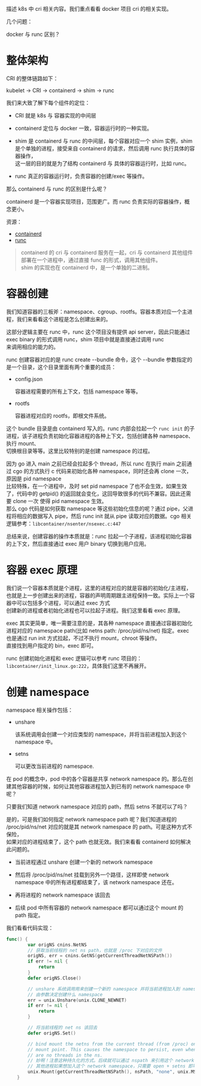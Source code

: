 描述 k8s 中 cri 相关内容。我们重点看看 docker 项目 cri 的相关实现。<br>

几个问题：

 docker 与 runc 区别？

# 整体架构

CRI 的整体链路如下：<br>

kubelet -> CRI -> containerd -> shim -> runc <br>

我们来大致了解下每个组件的定位：

- CRI 就是 k8s 与 容器实现的中间层

- containerd 定位与 docker 一致，容器运行时的一种实现。

- shim 是 containerd 与 runc 的中间层，每个容器对应一个 shim 实例，shim 是个单独的进程，接受来自 containerd 的请求，然后调用 runc 执行具体的容器操作，<br>
这一层的目的就是为了结构 containerd 与 具体的容器运行时，比如 runc。

- runc 真正的容器运行时，负责容器的创建/exec 等操作。

那么 containerd 与 runc 的区别是什么呢？<br>

containerd 是一个容器实现项目，范围更广。而 runc 负责实际的容器操作，概念更小。<br>

资源：

- [containerd](https://github.com/containerd/containerd)
- [runc](https://github.com/opencontainers/runc)

> containerd 的 cri 与 containerd 服务在一起，cri 与 containerd 其他组件部署在一个进程中，通过直接 func 的形式，调用其他组件。<br>
> shim 的实现也在 containerd 中，是一个单独的二进制。

# 容器创建

我们知道容器的三板斧：namespace、cgroup、rootfs。容器本质对应一个主进程，我们来看看这个进程是怎么创建出来的。<br>

这部分逻辑主要在 runc 中，runc 这个项目没有提供 api server，因此只能通过 exec binary 的形式调用 runc，shim 项目中就是直接通过调用 runc <br>
来调用相应的能力的。<br>

runc 创建容器对应的是 runc create --bundle 命令，这个 --bundle 参数指定的是一个目录，这个目录里面有两个重要的成员：

- config.json

    容器进程需要的所有上下文，包括 namespace 等等。

- rootfs

    容器进程对应的 rootfs，即根文件系统。

这个 bundle 目录是由 containerd 写入的。runc 内部会拉起一个 `runc init` 的子进程，该子进程负责初始化容器进程的各种上下文，包括创建各种 namespace、执行 mount、<br>
切换根目录等等。这里比较特别的是创建 namespace 的过程。<br>

因为 go 进入 main 之前已经会拉起多个 thread，所以 runc 在执行 main 之前通过 cgo 的方式执行 c 代码来初始化各种 namespace，同时还会再 clone 一次，原因是 pid namespace<br>
比较特殊，在一个进程中，及时 set pid namespace 了也不会生效，如果生效了，代码中的 getpid() 的返回就会变化，这回导致很多的代码不兼容。因此还需要 clone 一次 使得 pid namespace 生效。<br>
那么 cgo 代码是如何获取 namespace 等这些初始化信息的呢？通过 pipe，父进程将相应的数据写入 pipe，然后 runc init 就从 pipe 读取对应的数据。cgo 相关逻辑参考：`libcontainer/nsenter/nsexec.c:447`<br>


总结来说，创建容器的操作本质就是：runc 拉起一个子进程，该进程初始化容器的上下文，然后直接通过 exec 用户 binary 切换到用户应用。

# 容器 exec 原理

我们说一个容器本质就是个进程，这里的进程对应的就是容器的初始化/主进程，也就是上一步创建出来的进程，容器的声明周期跟主进程保持一致。实际上一个容器中可以包括多个进程，可以通过 exec 方式<br>
创建新的进程或者初始化进程也可以拉起子进程。我们这里看看 exec 原理。<br>

exec 其实更简单，唯一需要注意的是，其各种 namespace 直接通过容器初始化进程对应的 namespace path(比如 netns path: /proc/pid/ns/net) 指定。exec 也是通过 run init 方式拉起，不过不执行 mount，chroot 等操作。<br>
直接找到用户指定的 bin，exec 即可。<br>

runc 创建初始化进程和 exec 逻辑可以参考 runc 项目的：`libcontainer/init_linux.go:222`，具体我们这里不再展开。

# 创建 namespace

namespace 相关操作包括：

- unshare

  该系统调用会创建一个对应类型的 namespace，并将当前进程加入到这个 namespace 中。

- setns

  可以更改当前进程的 namespace.

在 pod 的概念中，pod 中的各个容器是共享 network namespace 的。那么在创建其他容器的时候，如何让其他容器进程加入到已有的 network namespace 中呢？<br>

只要我们知道 network namespace 对应的 path，然后 setns 不就可以了吗？<br>

是的，可是我们如何指定 network namespace path 呢？我们知道进程的 /proc/pid/ns/net 对应的就是其 network namespace 的 path。可是这种方式不保险，<br>
如果对应的进程结束了，这个 path 也就无效。我们来看看 containerd 如何解决此问题的。<br>

- 当前进程通过 unshare 创建一个新的 network namespace

- 然后将 /proc/pid/ns/net 挂载到另外一个路径，这样即使 network namespace 中的所有进程都结束了，该 network namespace 还在。

- 再将进程的 network namespace 该回去

- 后续 pod 中所有容器的 network namespace 都可以通过这个 mount 的 path 指定。

我们看看代码实现：

```go
func() {
		var origNS cnins.NetNS
		// 获取当前线程的 net ns path，也就是 /proc 下对应的文件
		origNS, err = cnins.GetNS(getCurrentThreadNetNSPath())
		if err != nil {
			return
		}
		defer origNS.Close()

		// unshare 系统调用用来创建一个新的 namespace 并将当前进程加入到 namespace 当中，
		// 由参数决定创建什么 namespace
		err = unix.Unshare(unix.CLONE_NEWNET)
		if err != nil {
			return
		}

		// 将当前线程的 net ns 该回去
		defer origNS.Set()

		// bind mount the netns from the current thread (from /proc) onto the
		// mount point. This causes the namespace to persist, even when there
		// are no threads in the ns.
		// 妙啊！注意这种持久化的方式。后续就可以通过 nspath 来引用这个 network namespace 了，
        // 其他进程如果想加入这个 network namespace，只需要 open + setns 即可。
		unix.Mount(getCurrentThreadNetNSPath(), nsPath, "none", unix.MS_BIND, "")
	}
```
